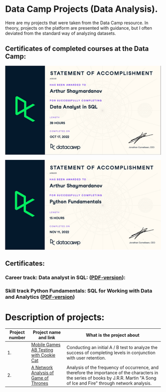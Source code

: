 # Data Camp Projects (Data Analysis).
Here are my projects that were taken from the Data Camp resource. In theory, projects on the platform are presented with guidance, but I often deviated from the standard way of analyzing datasets.

## Certificates of completed courses at the Data Camp:
![Completed career track Data Analyst in SQL](/DC_SQL.jpg)

![Completed skill track Python Fundamentals](/DC_Python.jpg)

## Certificates:

### Career track: Data analyst in SQL: ([PDF-version](certificates/DC_DA_SQL.pdf)):

### Skill track Python Fundamentals: SQL for Working with Data and Analytics ([PDF-version](certificates/DC_Python_fundamentals.pdf))

# Description of projects:
| Project number| Project name and link | What is the project about                                                     |
|---------------|-------------------|------------------------------------------------------------------|
|1.             | [Mobile Games AB Testing with Cookie Cat](https://nbviewer.org/github/Gobberz/Data-Camp-Projects-Data-Analysis-/blob/main/Mobile%20Games%20AB%20Testing%20with%20Cookie%20Cat/Mobile%20Games%20AB%20Testing%20with%20Cookie%20Cat.ipynb)|Conducting an initial A / B test to analyze the success of completing levels in conjunction with user retention.
|2.             | [A Network Analysis of Game of Thrones](https://nbviewer.org/github/Gobberz/Data-Camp-Projects-Data-Analysis-/blob/main/A%20Network%20Analysis%20of%20Game%20of%20Thrones/Network%20analysis%20GoT.ipynb)| Analysis of the frequency of occurrence, and therefore the importance of the characters in the series of books by J.R.R. Martin "A Song of Ice and Fire" through network analysis.
